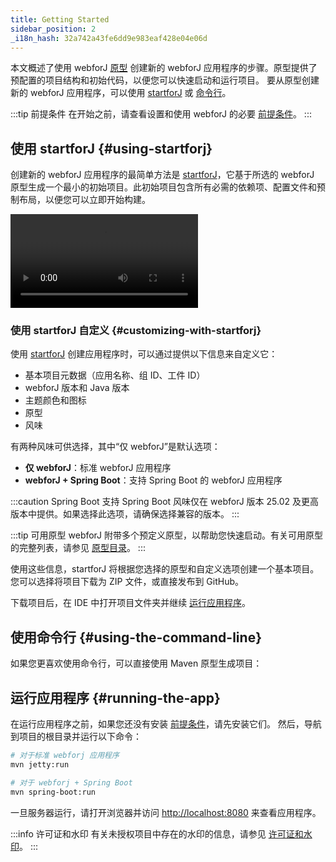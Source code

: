 ```yaml
---
title: Getting Started
sidebar_position: 2
_i18n_hash: 32a742a43fe6dd9e983eaf428e04e06d
---
```

本文概述了使用 webforJ [原型](../building-ui/archetypes/overview.md) 创建新的 webforJ 应用程序的步骤。原型提供了预配置的项目结构和初始代码，以便您可以快速启动和运行项目。
要从原型创建新的 webforJ 应用程序，可以使用 [startforJ](#using-startforj) 或 [命令行](#using-the-command-line)。

:::tip 前提条件
在开始之前，请查看设置和使用 webforJ 的必要 [前提条件](./prerequisites)。
:::

## 使用 startforJ {#using-startforj}

创建新的 webforJ 应用程序的最简单方法是 [startforJ](https://docs.webforj.com/startforj)，它基于所选的 webforJ 原型生成一个最小的初始项目。此初始项目包含所有必需的依赖项、配置文件和预制布局，以便您可以立即开始构建。

<div class="videos-container">
  <video controls>
    <source src="https://cdn.webforj.com/webforj-documentation/video/archetypes/startforj.mp4" type="video/mp4" />
  </video>
</div>

### 使用 startforJ 自定义 {#customizing-with-startforj}

使用 [startforJ](https://docs.webforj.com/startforj) 创建应用程序时，可以通过提供以下信息来自定义它：

- 基本项目元数据（应用名称、组 ID、工件 ID）  
- webforJ 版本和 Java 版本
- 主题颜色和图标
- 原型
- 风味

有两种风味可供选择，其中“仅 webforJ”是默认选项：
  - **仅 webforJ**：标准 webforJ 应用程序
  - **webforJ + Spring Boot**：支持 Spring Boot 的 webforJ 应用程序

:::caution Spring Boot 支持
Spring Boot 风味仅在 webforJ 版本 25.02 及更高版本中提供。如果选择此选项，请确保选择兼容的版本。
:::

:::tip 可用原型
webforJ 附带多个预定义原型，以帮助您快速启动。有关可用原型的完整列表，请参见 [原型目录](../building-ui/archetypes/overview)。
:::

使用这些信息，startforJ 将根据您选择的原型和自定义选项创建一个基本项目。
您可以选择将项目下载为 ZIP 文件，或直接发布到 GitHub。

下载项目后，在 IDE 中打开项目文件夹并继续 [运行应用程序](#running-the-app)。

## 使用命令行 {#using-the-command-line}

如果您更喜欢使用命令行，可以直接使用 Maven 原型生成项目：

<ComponentArchetype
project="hello-world"
flavor="webforj"
/>

## 运行应用程序 {#running-the-app}

在运行应用程序之前，如果您还没有安装 [前提条件](./prerequisites.md)，请先安装它们。
然后，导航到项目的根目录并运行以下命令：

```bash
# 对于标准 webforj 应用程序
mvn jetty:run

# 对于 webforj + Spring Boot
mvn spring-boot:run
```

一旦服务器运行，请打开浏览器并访问 [http://localhost:8080](http://localhost:8080) 来查看应用程序。

:::info 许可证和水印
有关未授权项目中存在的水印的信息，请参见 [许可证和水印](../configuration/licensing-and-watermark)。
:::
